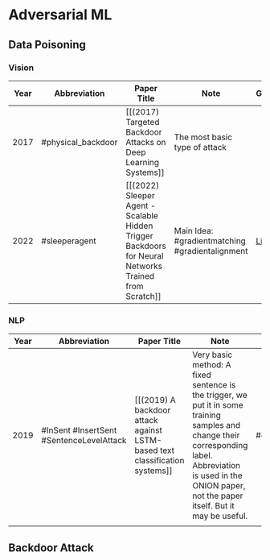 # Adversarial ML
## Data Poisoning
### Vision

| Year | Abbreviation       | Paper Title                                                                                           | Note                                            | Github                                          |     |
| ---- | ------------------ | ----------------------------------------------------------------------------------------------------- | ----------------------------------------------- | ----------------------------------------------- | --- |
| 2017 | #physical_backdoor | [[(2017) Targeted Backdoor Attacks on Deep Learning Systems]]                                         | The most basic type of attack                   |                                                 |     |
| 2022 | #sleeperagent      | [[(2022) Sleeper Agent - Scalable Hidden Trigger Backdoors for Neural Networks Trained from Scratch]] | Main Idea: #gradientmatching #gradientalignment | [Link](https://github.com/hsouri/Sleeper-Agent) |     |


### NLP


| Year | Abbreviation                             | Paper Title                                                                 | Note                                                                                                                                                                                                              | Attack Type     | Github |     |
| ---- | ---------------------------------------- | --------------------------------------------------------------------------- | ----------------------------------------------------------------------------------------------------------------------------------------------------------------------------------------------------------------- | --------------- | ------ | --- |
| 2019 | #InSent #InsertSent #SentenceLevelAttack | [[(2019) A backdoor attack against LSTM-based text classification systems]] | Very basic method: A fixed sentence is the trigger, we put it in some training samples and change their corresponding label. Abbreviation is used in the ONION paper, not the paper itself. But it may be useful. | #datapoisoning  |        |     |
|      |                                          |                                                                             |                                                                                                                                                                                                                   |                 |        |     |





## Backdoor Attack
